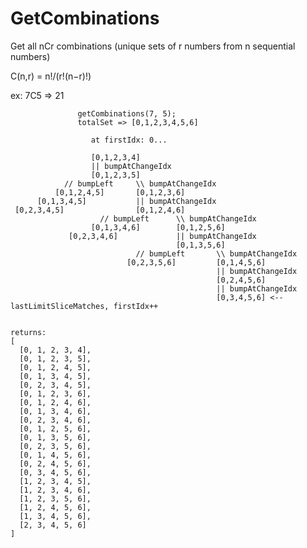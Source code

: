 # GetCombinations
Get all nCr combinations (unique sets of r numbers from n sequential numbers)

C(n,r) = n!/(r!(n−r)!)

ex: 7C5 => 21


                   getCombinations(7, 5);
                   totalSet => [0,1,2,3,4,5,6]

                      at firstIdx: 0...

                      [0,1,2,3,4]
                      || bumpAtChangeIdx
                      [0,1,2,3,5]
                // bumpLeft     \\ bumpAtChangeIdx
              [0,1,2,4,5]       [0,1,2,3,6]
          [0,1,3,4,5]           || bumpAtChangeIdx
     [0,2,3,4,5]                [0,1,2,4,6]
                        // bumpLeft      \\ bumpAtChangeIdx
                      [0,1,3,4,6]        [0,1,2,5,6]
                 [0,2,3,4,6]             || bumpAtChangeIdx
                                         [0,1,3,5,6]
                                // bumpLeft       \\ bumpAtChangeIdx
                              [0,2,3,5,6]         [0,1,4,5,6]
                                                  || bumpAtChangeIdx
                                                  [0,2,4,5,6]
                                                  || bumpAtChangeIdx
                                                  [0,3,4,5,6] <-- lastLimitSliceMatches, firstIdx++


    returns:
    [
      [0, 1, 2, 3, 4],
      [0, 1, 2, 3, 5],
      [0, 1, 2, 4, 5],
      [0, 1, 3, 4, 5],
      [0, 2, 3, 4, 5],
      [0, 1, 2, 3, 6],
      [0, 1, 2, 4, 6],
      [0, 1, 3, 4, 6],
      [0, 2, 3, 4, 6],
      [0, 1, 2, 5, 6],
      [0, 1, 3, 5, 6],
      [0, 2, 3, 5, 6],
      [0, 1, 4, 5, 6],
      [0, 2, 4, 5, 6],
      [0, 3, 4, 5, 6],
      [1, 2, 3, 4, 5],
      [1, 2, 3, 4, 6],
      [1, 2, 3, 5, 6],
      [1, 2, 4, 5, 6],
      [1, 3, 4, 5, 6],
      [2, 3, 4, 5, 6]
    ]
